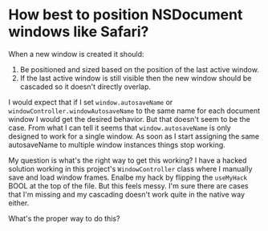 # How best to position NSDocument windows like Safari?

When a new window is created it should:

1. Be positioned and sized based on the position of the last active window.
2. If the last active window is still visible then the new window should be cascaded so it doesn't directly overlap.

I would expect that if I set `window.autosaveName` or `windowController.windowAutosaveName` to the same name for each document window I would get the desired behavior. But that doesn't seem to be the case. From what I can tell it seems that `window.autosaveName` is only designed to work for a single window. As soon as I start assigning the same autosaveName to multiple window instances things stop working.

My question is what's the right way to get this working? I have a hacked solution working in this project's `WindowController` class where I manually save and load window frames. Enalbe my hack by flipping the `useMyHack` BOOL at the top of the file. But this feels messy. I'm sure there are cases that I'm missing and my cascading doesn't work quite in the native way either.

What's the proper way to do this?